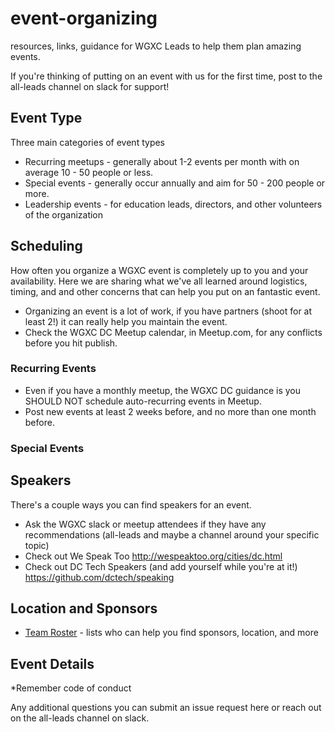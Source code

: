 # event-organizing
resources, links, guidance for WGXC Leads to help them plan amazing events.

If you're thinking of putting on an event with us for the first time, post to the all-leads channel on slack for support!

## Event Type
 Three main categories of event types
  * Recurring meetups - generally about 1-2 events per month with on average 10 - 50 people or less.
  * Special events - generally occur annually and aim for 50 - 200 people or more.
  * Leadership events - for education leads, directors, and other volunteers of the organization
  
## Scheduling
How often you organize a WGXC event is completely up to you and your availability. Here we are sharing what we've all learned around logistics, timing, and and other concerns that can help you put on an fantastic event.

  * Organizing an event is a lot of work, if you have partners (shoot for at least 2!) it can really help you maintain the event.
  * Check the WGXC DC Meetup calendar, in Meetup.com, for any conflicts before you hit publish.
  
### Recurring Events  
  * Even if you have a monthly meetup, the WGXC DC guidance is you SHOULD NOT schedule auto-recurring events in Meetup.
  * Post new events at least 2 weeks before, and no more than one month before.
  
  
### Special Events


## Speakers

There's a couple ways you can find speakers for an event.
  * Ask the WGXC slack or meetup attendees if they have any recommendations (all-leads and maybe a channel around your specific topic)
  * Check out We Speak Too http://wespeaktoo.org/cities/dc.html
  * Check out DC Tech Speakers (and add yourself while you're at it!) https://github.com/dctech/speaking

## Location and Sponsors

  * [Team Roster](https://github.com/wgxcodersdc/organization/blob/master/leadership-resources/our_leaders.md)  - lists who can help you find sponsors, location, and more

## Event Details
*Remember code of conduct

Any additional questions you can submit an issue request here or reach out on the all-leads channel on slack.


